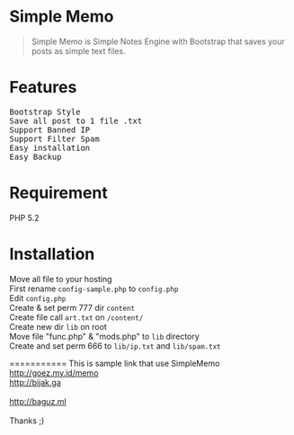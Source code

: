 


Simple Memo
===========

<blockquote>Simple Memo is Simple Notes Engine with Bootstrap that saves your posts as simple text files.</blockquote>

Features
===========
<pre>Bootstrap Style
Save all post to 1 file .txt
Support Banned IP
Support Filter Spam
Easy installation
Easy Backup</pre>

Requirement
===========
PHP 5.2

Installation
===========
Move all file to your hosting<br />
First rename <code>config-sample.php</code> to <code>config.php</code><br />
Edit <code>config.php</code><br />
Create & set perm 777 dir <code>content</code><br />
Create file call <code>art.txt</code> on <code>/content/</code><br />
Create new dir <code>lib</code> on root<br />
Move file "func.php" & "mods.php" to <code>lib</code> directory<br />
Create and set perm 666 to <code>lib/ip.txt</code> and <code>lib/spam.txt</code>

===========
This is sample link that use SimpleMemo<br />
http://goez.my.id/memo<br />
http://bijak.ga<br /><br />
http://baguz.ml<br />
<br />
Thanks ;)





